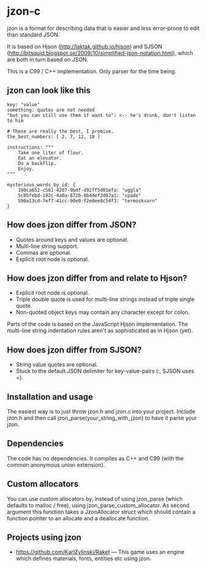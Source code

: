 jzon-c
======

jzon is a format for describing data that is easier and less error-prone to edit than standard JSON.

It is based on Hjson (http://laktak.github.io/hjson) and SJSON (http://bitsquid.blogspot.se/2009/10/simplified-json-notation.html), which are both in turn based on JSON.

This is a C99 / C++ implementation. Only parser for the time being.

## jzon can look like this

```
key: "value"
something: quotes are not needed
"but you can still use them if want to": <-- he's drunk, don't listen to him

# These are really the best, I promise.
the_best_numbers: [ 2, 7, 12, 18 ]

instructions: """
    Take one liter of flour.
    Eat an elevator.
    Do a backflip.
    Enjoy.
"""

mysterious_words_by_id: {
    190ca652-c561-4207-9bdf-d92ff5d01efa: "uggla"
    5c05febd-192c-4a0a-872b-0b4def2d67a1: "spade"
    590a13cd-7ef7-41cc-90e0-f2e0ee8c54f3: "termoskvarn"
}
```


## How does jzon differ from JSON?

- Quotes around keys and values are optional.
- Multi-line string support.
- Commas are optional.
- Explicit root node is optional.

## How does jzon differ from and relate to Hjson?

- Explicit root node is optional.
- Triple double quote is used for multi-line strings instead of triple single quote.
- Non-quoted object keys may contain any character except for colon.

Parts of the code is based on the JavaScript Hjson implementation. The multi-line string indentation rules aren't as sophisticated as in Hjson (yet).

## How does jzon differ from SJSON?

- String value quotes are optional.
- Stuck to the default JSON delimiter for key-value-pairs (:, SJSON uses =).

## Installation and usage

The easiest way is to just throw jzon.h and jzon.c into your project. Include jzon.h and then call jzon_parse(your_string_with_jzon) to have it parse your jzon.

## Dependencies

The code has no dependencies. It compiles as C++ and C99 (with the common anonymous union extension).

## Custom allocators

You can use custom allocators by, instead of using jzon_parse (which defaults to malloc / free), using jzon_parse_custom_allocator. As second argument this function takes a JzonAllocator struct which should contain a function pointer to an allocate and a deallocate function.

## Projects using jzon

- https://github.com/KarlZylinski/Raket — This game uses an engine which defines materials, fonts, entities etc using jzon.
